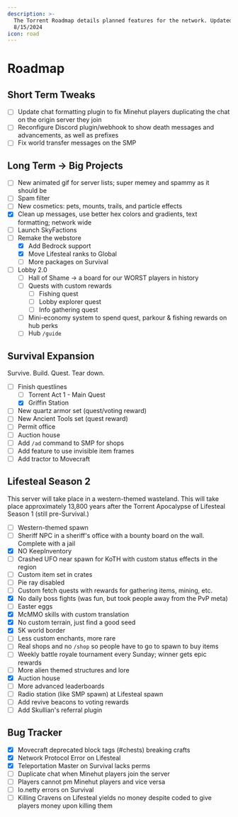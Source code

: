 ```yaml
---
description: >-
  The Torrent Roadmap details planned features for the network. Updated
  8/15/2024
icon: road
---
```


# Roadmap

## Short Term Tweaks

* [ ] Update chat formatting plugin to fix Minehut players duplicating the chat on the origin server they join
* [ ] Reconfigure Discord plugin/webhook to show death messages and advancements, as well as prefixes
* [ ] Fix world transfer messages on the SMP

## Long Term -> Big Projects

* [ ] New animated gif for server lists; super memey and spammy as it should be
* [ ] Spam filter
* [ ] New cosmetics: pets, mounts, trails, and particle effects
* [x] Clean up messages, use better hex colors and gradients, text formatting; network wide
* [ ] Launch SkyFactions
* [ ] Remake the webstore
  * [x] Add Bedrock support
  * [x] Move Lifesteal ranks to Global
  * [ ] More packages on Survival
* [ ] Lobby 2.0
  * [ ] Hall of Shame -> a board for our WORST players in history
  * [ ] Quests with custom rewards
    * [ ] Fishing quest
    * [ ] Lobby explorer quest
    * [ ] Info gathering quest
  * [ ] Mini-economy system to spend quest, parkour & fishing rewards on hub perks
  * [ ] Hub `/guide`&#x20;

## Survival Expansion

Survive. Build. Quest. Tear down.

* [ ] Finish questlines
  * [ ] Torrent Act 1 - Main Quest
  * [x] Griffin Station
* [ ] New quartz armor set (quest/voting reward)
* [ ] New Ancient Tools set (quest reward)
* [ ] Permit office
* [ ] Auction house
* [ ] Add `/ad` command to SMP for shops
* [ ] Add feature to use invisible item frames
* [ ] Add tractor to Movecraft

## Lifesteal Season 2

This server will take place in a western-themed wasteland. This will take place approximately 13,800 years after the Torrent Apocalypse of Lifesteal Season 1 (still pre-Survival.)

* [ ] Western-themed spawn
* [ ] Sheriff NPC in a sheriff's office with a bounty board on the wall. Complete with a jail
* [x] NO KeepInventory
* [ ] Crashed UFO near spawn for KoTH with custom status effects in the region
* [ ] Custom item set in crates
* [ ] Pie ray disabled
* [ ] Custom fetch quests with rewards for gathering items, mining, etc.
* [x] No daily boss fights (was fun, but took people away from the PvP meta)
* [ ] Easter eggs
* [x] McMMO skills with custom translation
* [x] No custom terrain, just find a good seed
* [x] 5K world border
* [ ] Less custom enchants, more rare
* [ ] Real shops and no `/shop` so people have to go to spawn to buy items
* [ ] Weekly battle royale tournament every Sunday; winner gets epic rewards
* [ ] More alien themed structures and lore
* [x] Auction house
* [ ] More advanced leaderboards
* [ ] Radio station (like SMP spawn) at Lifesteal spawn
* [ ] Add revive beacons to voting rewards
* [ ] Add Skullian's referral plugin

## Bug Tracker

* [x] Movecraft deprecated block tags (#chests) breaking crafts
* [x] Network Protocol Error on Lifesteal
* [x] Teleportation Master on Survival lacks perms
* [ ] Duplicate chat when Minehut players join the server
* [ ] Players cannot pm Minehut players and vice versa
* [ ] Io.netty errors on Survival
* [ ] Killing Cravens on Lifesteal yields no money despite coded to give players money upon killing them
